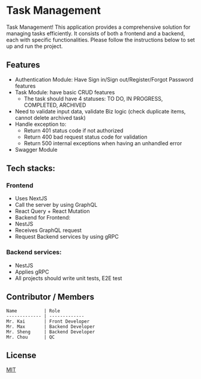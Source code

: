 # Task Management

Task Management! This application provides a comprehensive solution for managing tasks efficiently. It consists of both a frontend and a backend, each with specific functionalities. Please follow the instructions below to set up and run the project.

## Features
- Authentication Module: Have Sign in/Sign out/Register/Forgot Password features
- Task Module: have basic CRUD features
  - The task should have 4 statuses: TO DO, IN PROGRESS, COMPLETED, ARCHIVED
- Need to validate input data, validate Biz logic (check duplicate items, cannot delete archived task)
- Handle exception to:
  - Return 401 status code if not authorized
  - Return 400 bad request status code for validation
  - Return 500 internal exceptions when having an unhandled error
- Swagger Module

## Tech stacks:
### Frontend
- Uses NextJS
- Call the server by using GraphQL
- React Query + React Mutation
- Backend for Frontend:
- NestJS
- Receives GraphQL request
- Request Backend services by using gRPC
### Backend services:
- NestJS
- Applies gRPC
- All projects should write unit tests, E2E test

## Contributor / Members
```
Name          | Role
------------- | -------------
Mr. Kai       | Front Developer
Mr. Max       | Backend Developer
Mr. Sheng     | Backend Developer
Mr. Chou      | QC
```
## License
[MIT](https://choosealicense.com/licenses/mit/)